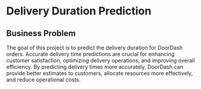 # Delivery Duration Prediction

## Business Problem

The goal of this project is to predict the delivery duration for DoorDash orders. Accurate delivery time predictions are crucial for enhancing customer satisfaction, optimizing delivery operations, and improving overall efficiency. By predicting delivery times more accurately, DoorDash can provide better estimates to customers, allocate resources more effectively, and reduce operational costs.